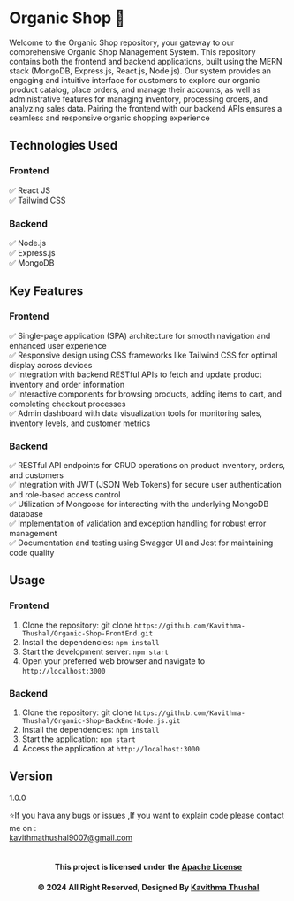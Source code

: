 # Organic Shop 🌿

Welcome to the Organic Shop repository, your gateway to our comprehensive Organic Shop Management System. This
repository contains both the frontend and backend applications, built using the MERN stack (MongoDB, Express.js,
React.js, Node.js). Our system provides an engaging and intuitive interface for customers to explore our organic product
catalog, place orders, and manage their accounts, as well as administrative features for managing inventory, processing
orders, and analyzing sales data. Pairing the frontend with our backend APIs ensures a seamless and responsive organic
shopping experience

## Technologies Used

### Frontend

✅ React JS<br/>
✅ Tailwind CSS<br/>

### Backend

✅ Node.js<br/>
✅ Express.js<br/>
✅ MongoDB<br/>

## Key Features

### Frontend

✅ Single-page application (SPA) architecture for smooth navigation and enhanced user experience<br/>
✅ Responsive design using CSS frameworks like Tailwind CSS for optimal display across devices<br/>
✅ Integration with backend RESTful APIs to fetch and update product inventory and order information<br/>
✅ Interactive components for browsing products, adding items to cart, and completing checkout processes<br/>
✅ Admin dashboard with data visualization tools for monitoring sales, inventory levels, and customer metrics<br/>

### Backend

✅ RESTful API endpoints for CRUD operations on product inventory, orders, and customers<br/>
✅ Integration with JWT (JSON Web Tokens) for secure user authentication and role-based access control<br/>
✅ Utilization of Mongoose for interacting with the underlying MongoDB database<br/>
✅ Implementation of validation and exception handling for robust error management<br/>
✅ Documentation and testing using Swagger UI and Jest for maintaining code quality<br/>

## Usage

### Frontend

1. Clone the repository: git clone `https://github.com/Kavithma-Thushal/Organic-Shop-FrontEnd.git`
2. Install the dependencies: `npm install`
3. Start the development server: `npm start`
4. Open your preferred web browser and navigate to `http://localhost:3000`

### Backend

1. Clone the repository: git clone `https://github.com/Kavithma-Thushal/Organic-Shop-BackEnd-Node.js.git`
2. Install the dependencies: `npm install`
3. Start the application: `npm start`
4. Access the application at `http://localhost:3000`

## Version

1.0.0

⭐️If you hava any bugs or issues ,If you want to explain code please contact me on :<br/>
[kavithmathushal9007@gmail.com](https://www.kavithmathushal9007@gmail.com)<br/><br/>

<div align="center">

#### This project is licensed under the [Apache License](LICENSE)

#### © 2024 All Right Reserved, Designed By [Kavithma Thushal](https://github.com/Kavithma-Thushal)

</div>